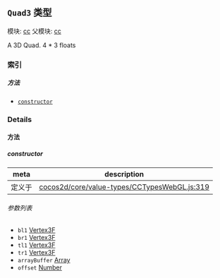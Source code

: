 ## `Quad3` 类型



模块: [cc](../modules/cc.md)
父模块: [cc](../modules/cc.md)


A 3D Quad. 4 * 3 floats


### 索引



##### 方法

  - [`constructor`](#constructor) 



### Details




<!-- Method Block -->
#### 方法


##### constructor



| meta | description |
|------|-------------|
| 定义于 | [cocos2d/core/value-types/CCTypesWebGL.js:319](https://github.com/cocos-creator/engine/blob/de46973d0b5edcff4f973186ce89752080cb6b7c/cocos2d/core/value-types/CCTypesWebGL.js#L319) |

###### 参数列表
- `bl1` <a href="../classes/Vertex3F.html" class="crosslink">Vertex3F</a> 
- `br1` <a href="../classes/Vertex3F.html" class="crosslink">Vertex3F</a> 
- `tl1` <a href="../classes/Vertex3F.html" class="crosslink">Vertex3F</a> 
- `tr1` <a href="../classes/Vertex3F.html" class="crosslink">Vertex3F</a> 
- `arrayBuffer` <a href="https://developer.mozilla.org/en/JavaScript/Reference/Global_Objects/Array" class="crosslink external" target="_blank">Array</a> 
- `offset` <a href="https://developer.mozilla.org/en/JavaScript/Reference/Global_Objects/Number" class="crosslink external" target="_blank">Number</a> 



